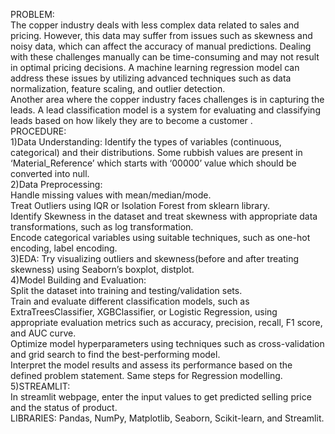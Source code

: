 PROBLEM:  
The copper industry deals with less complex data related to sales and pricing. However, this data may suffer from issues such as skewness and noisy data, which can affect the accuracy of manual predictions. Dealing with these challenges manually can be time-consuming and may not result in optimal pricing decisions. A machine learning regression model can address these issues by utilizing advanced techniques such as data normalization, feature scaling, and outlier detection.  
Another area where the copper industry faces challenges is in capturing the leads. A lead classification model is a system for evaluating and classifying leads based on how likely they are to become a customer .  
PROCEDURE:  
1)Data Understanding: Identify the types of variables (continuous, categorical) and their distributions. Some rubbish values are present in ‘Material_Reference’ which starts with ‘00000’ value which should be converted into null.  
2)Data Preprocessing:   
Handle missing values with mean/median/mode.  
Treat Outliers using IQR or Isolation Forest from sklearn library.  
Identify Skewness in the dataset and treat skewness with appropriate data transformations, such as log transformation.  
Encode categorical variables using suitable techniques, such as one-hot encoding, label encoding.  
3)EDA: Try visualizing outliers and skewness(before and after treating skewness) using Seaborn’s boxplot, distplot.  
4)Model Building and Evaluation:  
Split the dataset into training and testing/validation sets.  
Train and evaluate different classification models, such as ExtraTreesClassifier, XGBClassifier, or Logistic Regression, using appropriate evaluation metrics such as accuracy, precision, recall, F1 score, and AUC curve.   
Optimize model hyperparameters using techniques such as cross-validation and grid search to find the best-performing model.  
Interpret the model results and assess its performance based on the defined problem statement. Same steps for Regression modelling. 
5)STREAMLIT:  
In streamlit webpage, enter the input values to get predicted selling price and the status of product.  
LIBRARIES:
Pandas, NumPy, Matplotlib, Seaborn, Scikit-learn, and Streamlit.



